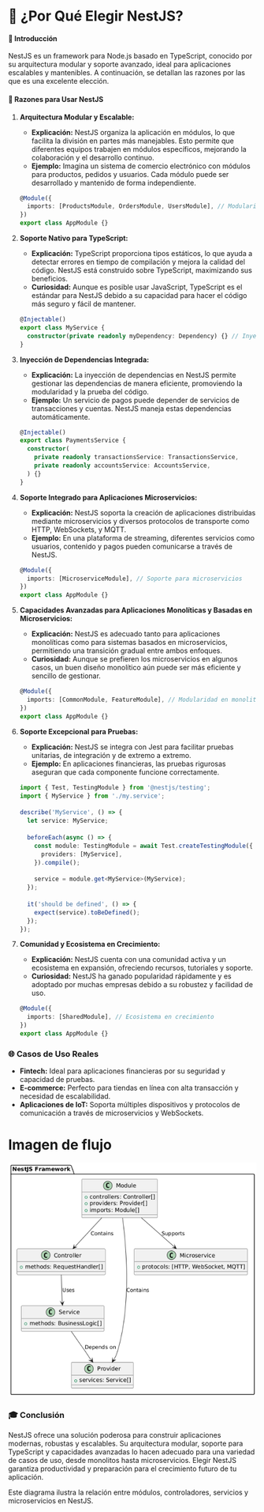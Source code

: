 # 🤔 ¿Por Qué Elegir NestJS?

#### 🌟 Introducción

NestJS es un framework para Node.js basado en TypeScript, conocido por su arquitectura modular y soporte avanzado, ideal para aplicaciones escalables y mantenibles. A continuación, se detallan las razones por las que es una excelente elección.

#### 🎯 Razones para Usar NestJS

1. **Arquitectura Modular y Escalable:**

   - **Explicación:** NestJS organiza la aplicación en módulos, lo que facilita la división en partes más manejables. Esto permite que diferentes equipos trabajen en módulos específicos, mejorando la colaboración y el desarrollo continuo.
   - **Ejemplo:** Imagina un sistema de comercio electrónico con módulos para productos, pedidos y usuarios. Cada módulo puede ser desarrollado y mantenido de forma independiente.

   ```typescript
   @Module({
     imports: [ProductsModule, OrdersModule, UsersModule], // Modularidad
   })
   export class AppModule {}
   ```

2. **Soporte Nativo para TypeScript:**

   - **Explicación:** TypeScript proporciona tipos estáticos, lo que ayuda a detectar errores en tiempo de compilación y mejora la calidad del código. NestJS está construido sobre TypeScript, maximizando sus beneficios.
   - **Curiosidad:** Aunque es posible usar JavaScript, TypeScript es el estándar para NestJS debido a su capacidad para hacer el código más seguro y fácil de mantener.

   ```typescript
   @Injectable()
   export class MyService {
     constructor(private readonly myDependency: Dependency) {} // Inyección de dependencias
   }
   ```

3. **Inyección de Dependencias Integrada:**

   - **Explicación:** La inyección de dependencias en NestJS permite gestionar las dependencias de manera eficiente, promoviendo la modularidad y la prueba del código.
   - **Ejemplo:** Un servicio de pagos puede depender de servicios de transacciones y cuentas. NestJS maneja estas dependencias automáticamente.

   ```typescript
   @Injectable()
   export class PaymentsService {
     constructor(
       private readonly transactionsService: TransactionsService,
       private readonly accountsService: AccountsService,
     ) {}
   }
   ```

4. **Soporte Integrado para Aplicaciones Microservicios:**

   - **Explicación:** NestJS soporta la creación de aplicaciones distribuidas mediante microservicios y diversos protocolos de transporte como HTTP, WebSockets, y MQTT.
   - **Ejemplo:** En una plataforma de streaming, diferentes servicios como usuarios, contenido y pagos pueden comunicarse a través de NestJS.

   ```typescript
   @Module({
     imports: [MicroserviceModule], // Soporte para microservicios
   })
   export class AppModule {}
   ```

5. **Capacidades Avanzadas para Aplicaciones Monolíticas y Basadas en Microservicios:**

   - **Explicación:** NestJS es adecuado tanto para aplicaciones monolíticas como para sistemas basados en microservicios, permitiendo una transición gradual entre ambos enfoques.
   - **Curiosidad:** Aunque se prefieren los microservicios en algunos casos, un buen diseño monolítico aún puede ser más eficiente y sencillo de gestionar.

   ```typescript
   @Module({
     imports: [CommonModule, FeatureModule], // Modularidad en monolitos
   })
   export class AppModule {}
   ```

6. **Soporte Excepcional para Pruebas:**

   - **Explicación:** NestJS se integra con Jest para facilitar pruebas unitarias, de integración y de extremo a extremo.
   - **Ejemplo:** En aplicaciones financieras, las pruebas rigurosas aseguran que cada componente funcione correctamente.

   ```typescript
   import { Test, TestingModule } from '@nestjs/testing';
   import { MyService } from './my.service';

   describe('MyService', () => {
     let service: MyService;

     beforeEach(async () => {
       const module: TestingModule = await Test.createTestingModule({
         providers: [MyService],
       }).compile();

       service = module.get<MyService>(MyService);
     });

     it('should be defined', () => {
       expect(service).toBeDefined();
     });
   });
   ```

7. **Comunidad y Ecosistema en Crecimiento:**

   - **Explicación:** NestJS cuenta con una comunidad activa y un ecosistema en expansión, ofreciendo recursos, tutoriales y soporte.
   - **Curiosidad:** NestJS ha ganado popularidad rápidamente y es adoptado por muchas empresas debido a su robustez y facilidad de uso.

   ```typescript
   @Module({
     imports: [SharedModule], // Ecosistema en crecimiento
   })
   export class AppModule {}
   ```

### 🌐 Casos de Uso Reales

- **Fintech:** Ideal para aplicaciones financieras por su seguridad y capacidad de pruebas.
- **E-commerce:** Perfecto para tiendas en línea con alta transacción y necesidad de escalabilidad.
- **Aplicaciones de IoT:** Soporta múltiples dispositivos y protocolos de comunicación a través de microservicios y WebSockets.

# Imagen de flujo 
![Flujo de jwt](./imgs/whynestjs.png)

### 🎓 Conclusión

NestJS ofrece una solución poderosa para construir aplicaciones modernas, robustas y escalables. Su arquitectura modular, soporte para TypeScript y capacidades avanzadas lo hacen adecuado para una variedad de casos de uso, desde monolitos hasta microservicios. Elegir NestJS garantiza productividad y preparación para el crecimiento futuro de tu aplicación.


Este diagrama ilustra la relación entre módulos, controladores, servicios y microservicios en NestJS.